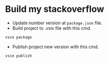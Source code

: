 # Build my stackoverflow

- Update number version at `package.json` file.
- Build project to .vsix file with this cmd.

```bash
vsce package
```

- Publish project new version with this cmd.

```bash
vsce publish
```
